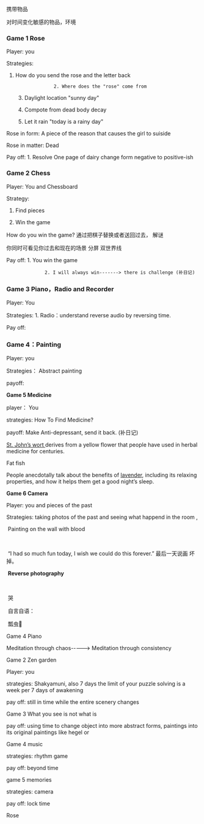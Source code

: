 携带物品



对时间变化敏感的物品，环境







### **Game 1 Rose**



Player: you 



Strategies:  

1. How do you send the rose and the letter back

                     2. Where does the "rose" come from

   3.   Daylight location  "sunny day"

   4.   Compote from dead body decay

   5.   Let it rain   "today is a rainy day"

      

Rose in form:  A piece of the reason that causes the girl to suiside



Rose in matter:  Dead



Pay off:   1. Resolve One page of dairy change form negative to positive-ish 









### **Game 2 Chess**



Player: You and Chessboard 



Strategy:  

1. Find pieces 

2.  Win the game               

   

   How do you win the game?      通过把棋子替换或者送回过去，  解谜

   

   你同时可看见你过去和现在的场景   分屏    双世界线

   



Pay off:    1. You win the game

                  2. I will always win-------> there is challenge (补日记)









### **Game 3  Piano，Radio and Recorder**





Player:  You





Strategies:  1. Radio：understand reverse audio by reversing time.









Pay off:     





### **Game 4：Painting**





Player: you







Strategies： Abstract painting







payoff:







**Game 5  Medicine**  



player： You





strategies:  How To Find Medicine?





payoff:  Make Anti-depressant, send it back. (补日记)



[St. John’s wort ](https://www.medicalnewstoday.com/articles/174928)derives from a yellow flower that people have used in herbal medicine for centuries.



Fat fish      



 People anecdotally talk about the benefits of [lavender](https://www.medicalnewstoday.com/articles/265922#benefits), including its relaxing properties, and how it helps them get a good night’s sleep.





**Game 6 Camera**



Player: you and pieces of the past





Strategies: taking photos of the past and seeing what happend in the room ,



​           Painting on the wall with blood 

​           

​           “I had so much fun today, I wish we could do this forever.” 最后一天说画   坏掉。



​            **Reverse photography**

​            

​          哭



​            自言自语：



​             瓢虫🐞  













Game 4  Piano





Meditation through chaos-----> Meditation through consistency

































































Game 2 Zen garden       



Player:  you





strategies: Shakyamuni, also 7 days             the limit of your  puzzle solving is a week per 7 days of awakening



pay off:  still in time while the entire scenery changes









Game 3  What you see is not what is









pay off: using time to change object into more abstract forms, paintings into its original paintings like hegel or











Game 4 music



strategies: rhythm game















pay off: beyond time 







game 5 memories



strategies: camera 



pay off: lock time





Rose  













